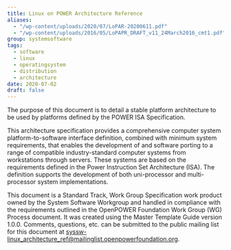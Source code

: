 ```yaml
---
title: Linux on POWER Architecture Reference
aliases:
  - "/wp-content/uploads/2020/07/LoPAR-20200611.pdf"
  - "/wp-content/uploads/2016/05/LoPAPR_DRAFT_v11_24March2016_cmt1.pdf"
group: systemsoftware
tags:
  - software
  - linux
  - operatingsystem
  - distribution
  - architecture
date: 2020-07-02
draft: false
---
```


The purpose of this document is to detail a stable platform architecture to be used by platforms defined by the POWER ISA Specification.  

This architecture specification provides a comprehensive computer system platform-to-software interface definition,
combined with minimum system requirements, that enables the development of and software porting to
a range of compatible industry-standard computer systems from workstations through servers.
These systems are based on the requirements defined in the Power Instruction Set Architecture (ISA).
The definition supports the development of both uni-processor and multi-processor system implementations.  

This document is a Standard Track, Work Group Specification work product owned by the System Software Workgroup and
handled in compliance with the requirements outlined in the OpenPOWER Foundation Work Group (WG) Process document.
It was created using the Master Template Guide version 1.0.0.
Comments, questions, etc. can be submitted to the public mailing list for this document at syssw-linux_architecture_ref@mailinglist.openpowerfoundation.org.
